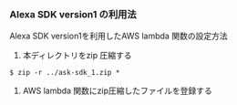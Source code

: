 ### Alexa SDK version1 の利用法
Alexa SDK version1を利用したAWS lambda 関数の設定方法
1. 本ディレクトリをzip 圧縮する
```
$ zip -r ../ask-sdk_1.zip *
```
1. AWS lambda 関数にzip圧縮したファイルを登録する
